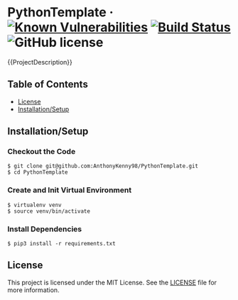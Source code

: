 # PythonTemplate &middot; [![Known Vulnerabilities](https://snyk.io/test/github/AnthonyKenny98/PythonTemplate/badge.svg?targetFile=requirements.txt)](https://snyk.io/test/github/AnthonyKenny98/PythonTemplate?targetFile=requirements.txt) [![Build Status](https://travis-ci.org/AnthonyKenny98/PythonTemplate.svg?branch=master)](https://travis-ci.org/AnthonyKenny98/PythonTemplate) ![GitHub license](https://img.shields.io/badge/license-MIT-blue.svg?style=flat-square)

{{ProjectDescription}}

## Table of Contents
+ [License](#license)
+ [Installation/Setup](#setup)

## <a name="setup"></a>Installation/Setup

### Checkout the Code 
  ```
  $ git clone git@github.com:AnthonyKenny98/PythonTemplate.git
  $ cd PythonTemplate
  ```
### Create and Init Virtual Environment
  ```
  $ virtualenv venv
  $ source venv/bin/activate
  ```
### Install Dependencies
  ```
  $ pip3 install -r requirements.txt
  ```

## <a name="license"></a>License

This project is licensed under the MIT License.  See the [LICENSE](LICENSE) file for more information.
